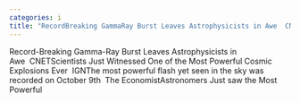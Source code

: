 ```yaml
---
categories: i
title: "RecordBreaking GammaRay Burst Leaves Astrophysicists in Awe  CNET"
---
```

Record-Breaking Gamma-Ray Burst Leaves Astrophysicists in Awe&nbsp;&nbsp;CNETScientists Just Witnessed One of the Most Powerful Cosmic Explosions Ever&nbsp;&nbsp;IGNThe most powerful flash yet seen in the sky was recorded on October 9th&nbsp;&nbsp;The EconomistAstronomers Just saw the Most Powerful 